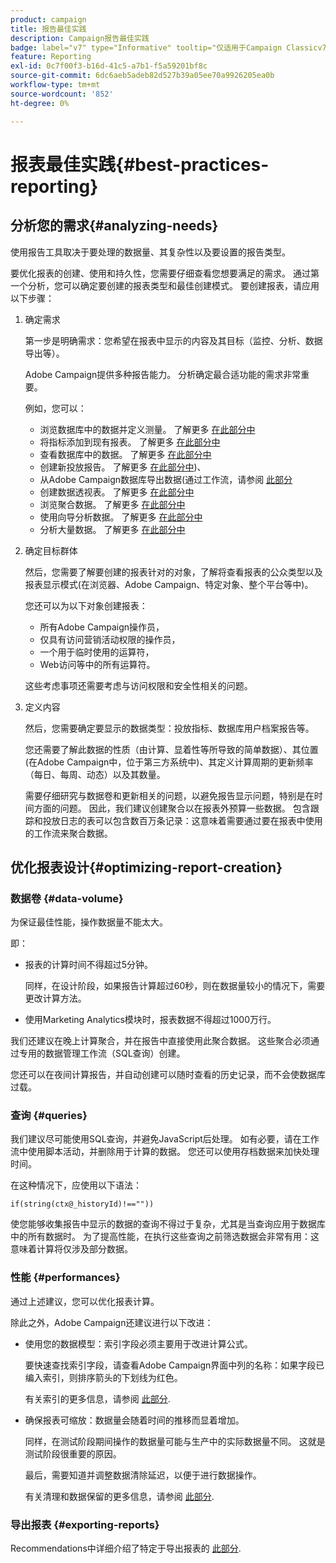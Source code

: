 ```yaml
---
product: campaign
title: 报告最佳实践
description: Campaign报告最佳实践
badge: label="v7" type="Informative" tooltip="仅适用于Campaign Classicv7"
feature: Reporting
exl-id: 0c7f00f3-b16d-41c5-a7b1-f5a59201bf8c
source-git-commit: 6dc6aeb5adeb82d527b39a05ee70a9926205ea0b
workflow-type: tm+mt
source-wordcount: '852'
ht-degree: 0%

---
```


# 报表最佳实践{#best-practices-reporting}



## 分析您的需求{#analyzing-needs}

使用报告工具取决于要处理的数据量、其复杂性以及要设置的报告类型。

要优化报表的创建、使用和持久性，您需要仔细查看您想要满足的需求。 通过第一个分析，您可以确定要创建的报表类型和最佳创建模式。 要创建报表，请应用以下步骤：

1. 确定需求

   第一步是明确需求：您希望在报表中显示的内容及其目标（监控、分析、数据导出等）。

   Adobe Campaign提供多种报告能力。 分析确定最合适功能的需求非常重要。

   例如，您可以：

   * 浏览数据库中的数据并定义测量。 了解更多 [在此部分中](../../reporting/using/ac-cubes.md)
   * 将指标添加到现有报表。 了解更多 [在此部分中](../../reporting/using/about-reports-creation-in-campaign.md)
   * 查看数据库中的数据。 了解更多 [在此部分中](../../reporting/using/about-descriptive-analysis.md)
   * 创建新投放报告。 了解更多 [在此部分中](../../reporting/using/about-reports-creation-in-campaign.md))、
   * 从Adobe Campaign数据库导出数据(通过工作流，请参阅 [此部分](../../workflow/using/about-workflows.md)
   * 创建数据透视表。 了解更多 [在此部分中](../../reporting/using/creating-a-table.md#creating-a-breakdown-or-pivot-table)
   * 浏览聚合数据。 了解更多 [在此部分中](../../reporting/using/ac-cubes.md)
   * 使用向导分析数据。 了解更多 [在此部分中](../../reporting/using/about-descriptive-analysis.md)
   * 分析大量数据。 了解更多 [在此部分中](../../reporting/using/about-reports-creation-in-campaign.md)

1. 确定目标群体

   然后，您需要了解要创建的报表针对的对象，了解将查看报表的公众类型以及报表显示模式(在浏览器、Adobe Campaign、特定对象、整个平台等中)。

   您还可以为以下对象创建报表：

   * 所有Adobe Campaign操作员，
   * 仅具有访问营销活动权限的操作员，
   * 一个用于临时使用的运算符，
   * Web访问等中的所有运算符。

   这些考虑事项还需要考虑与访问权限和安全性相关的问题。

1. 定义内容

   然后，您需要确定要显示的数据类型：投放指标、数据库用户档案报告等。

   您还需要了解此数据的性质（由计算、显着性等所导致的简单数据）、其位置(在Adobe Campaign中，位于第三方系统中)、其定义计算周期的更新频率（每日、每周、动态）以及其数量。

   需要仔细研究与数据卷和更新相关的问题，以避免报告显示问题，特别是在时间方面的问题。 因此，我们建议创建聚合以在报表外预算一些数据。 包含跟踪和投放日志的表可以包含数百万条记录：这意味着需要通过要在报表中使用的工作流来聚合数据。

## 优化报表设计{#optimizing-report-creation}

### 数据卷 {#data-volume}

为保证最佳性能，操作数据量不能太大。

即：

* 报表的计算时间不得超过5分钟。

   同样，在设计阶段，如果报告计算超过60秒，则在数据量较小的情况下，需要更改计算方法。

* 使用Marketing Analytics模块时，报表数据不得超过1000万行。

我们还建议在晚上计算聚合，并在报告中直接使用此聚合数据。 这些聚合必须通过专用的数据管理工作流（SQL查询）创建。

您还可以在夜间计算报告，并自动创建可以随时查看的历史记录，而不会使数据库过载。

### 查询 {#queries}

我们建议尽可能使用SQL查询，并避免JavaScript后处理。 如有必要，请在工作流中使用脚本活动，并删除用于计算的数据。 您还可以使用存档数据来加快处理时间。

在这种情况下，应使用以下语法：

```
if(string(ctx@_historyId)!==""))
```

使您能够收集报告中显示的数据的查询不得过于复杂，尤其是当查询应用于数据库中的所有数据时。 为了提高性能，在执行这些查询之前筛选数据会非常有用：这意味着计算将仅涉及部分数据。

### 性能 {#performances}

通过上述建议，您可以优化报表计算。

除此之外，Adobe Campaign还建议进行以下改进：

* 使用您的数据模型：索引字段必须主要用于改进计算公式。

   要快速查找索引字段，请查看Adobe Campaign界面中列的名称：如果字段已编入索引，则排序箭头的下划线为红色。

   有关索引的更多信息，请参阅 [此部分](../../configuration/using/data-model-best-practices.md#indexes).

* 确保报表可缩放：数据量会随着时间的推移而显着增加。

   同样，在测试阶段期间操作的数据量可能与生产中的实际数据量不同。 这就是测试阶段很重要的原因。

   最后，需要知道并调整数据清除延迟，以便于进行数据操作。

   有关清理和数据保留的更多信息，请参阅 [此部分](../../configuration/using/data-model-best-practices.md#data-retention).

### 导出报表 {#exporting-reports}

Recommendations中详细介绍了特定于导出报表的 [此部分](../../reporting/using/actions-on-reports.md#exporting-a-report).

